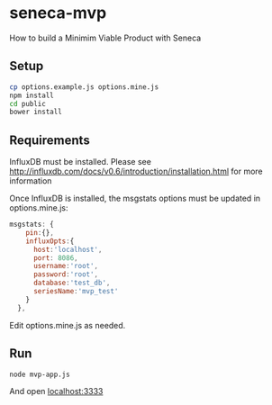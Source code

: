 seneca-mvp
==========

How to build a Minimim Viable Product with Seneca

## Setup

```bash
cp options.example.js options.mine.js
npm install
cd public
bower install
```

## Requirements

InfluxDB must be installed.
Please see http://influxdb.com/docs/v0.6/introduction/installation.html for more information

Once InfluxDB is installed, the msgstats options must be updated in options.mine.js:

```JavaScript
msgstats: {
    pin:{},
    influxOpts:{
      host:'localhost',
      port: 8086,
      username:'root',
      password:'root',
      database:'test_db',
      seriesName:'mvp_test'
    }
  },
```

Edit options.mine.js as needed.


## Run

```bash
node mvp-app.js
```

And open [localhost:3333](http://localhost:3333)


